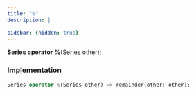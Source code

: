 ```yaml
---
title: "%"
description: |

sidebar: {hidden: true}
---
```

<span class="dart-code"><strong>[Series] operator %</strong>(<span class="nobr">[Series] other</span>);</span>


### Implementation
```dart
Series operator %(Series other) => remainder(other: other);
```

[Series]: /reference/classes/series